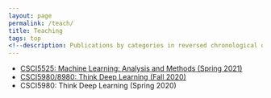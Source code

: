 ```yaml
---
layout: page
permalink: /teach/
title: Teaching
tags: top
<!--description: Publications by categories in reversed chronological order. -->
---
```


- [CSCI5525: Machine Learning: Analysis and Methods (Spring 2021)](ML-Spring-2021)
- [CSCI5980/8980: Think Deep Learning (Fall 2020)](DL-Fall-2020/)
- CSCI5980: Think Deep Learning (Spring 2020)
